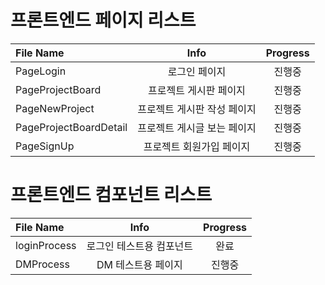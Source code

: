 # 프론트엔드 페이지 리스트
|File Name                 	|Info  	                |Progress       |
|:--                        |:--:     		        |:--:           |
|PageLogin                  |로그인 페이지           |진행중            |
|PageProjectBoard           |프로젝트 게시판 페이지   |진행중         |
|PageNewProject             |프로젝트 게시판 작성 페이지   |진행중         |
|PageProjectBoardDetail     |프로젝트 게시글 보는 페이지   |진행중         |
|PageSignUp                 |프로젝트 회원가입 페이지 |진행중         |

# 프론트엔드 컴포넌트 리스트
|File Name                 	|Info  	                |Progress       |
|:--                        |:--:     		        |:--:           |
|loginProcess               |로그인 테스트용 컴포넌트 |완료          |
|DMProcess                  |DM 테스트용 페이지      |진행중         |